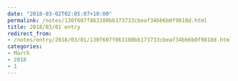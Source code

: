 ```yaml
---
date: "2018-03-02T02:05:07+10:00"
permalink: /notes/130f607f863100bb173733cbeaf34bb6b0f9818d.html
title: 2018/03/01 entry
redirect_from:
- /notes/entry/2018/03/01/130f607f863100bb173733cbeaf34bb6b0f9818d.html
categories:
- March
- 2018
- 1
---
```

